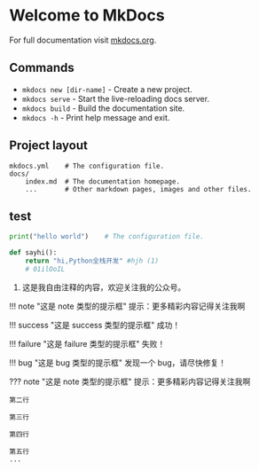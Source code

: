# Welcome to MkDocs

For full documentation visit [mkdocs.org](https://www.mkdocs.org).

## Commands

* `mkdocs new [dir-name]` - Create a new project.
* `mkdocs serve` - Start the live-reloading docs server.
* `mkdocs build` - Build the documentation site.
* `mkdocs -h` - Print help message and exit.

## Project layout

    mkdocs.yml    # The configuration file.
    docs/
        index.md  # The documentation homepage.
        ...       # Other markdown pages, images and other files.

## test

```python title='test.py'
print("hello world")    # The configuration file.
```

```python title='demo.py' linenums="1" hl_lines="2 4"
def sayhi():
    return "hi,Python全栈开发" #hjh (1)
    # 01ilOoIL
```

1. 这是我自由注释的内容，欢迎关注我的公众号。


!!! note "这是 note 类型的提示框"
提示：更多精彩内容记得关注我啊

!!! success "这是 success 类型的提示框"
成功！

!!! failure "这是 failure 类型的提示框"
失败！

!!! bug "这是 bug 类型的提示框"
发现一个 bug，请尽快修复！

??? note "这是 note 类型的提示框"
提示：更多精彩内容记得关注我啊

    第二行

    第三行

    第四行

    第五行
    ...
